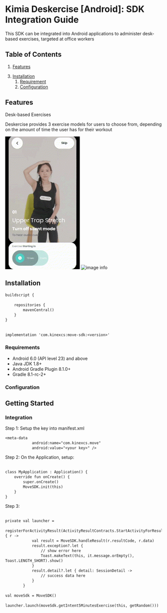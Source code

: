 # Kimia Deskercise [Android]: SDK Integration Guide
This SDK can be integrated into Android applications to administer desk-based exercises, targeted at office workers



## Table of Contents
1. [Features](#Features)  
<!-- 2. [Releases](#paragraph1)   -->
    
3. [Installation](#Installation)  
    1. [Requirement](#Requirements)  
    2. [Configuration](#Configuration)  


## Features
Desk-based Exercises

Deskercise provides 3 exercise models for users to choose from, depending on the amount of time the user has for their workout

![image info](assets/gif1.gif)
![image info](assets/gif2.gif)

## Installation

```
buildscript {

    repositories {
        mavenCentral()
    }
}


implementation 'com.kinexcs:move-sdk:<version>'
```

### Requirements
- Android 6.0 (API level 23) and above
- Java JDK 1.8+
- Android Gradle Plugin 8.1.0+
- Gradle 8.1-rc-2+

### Configuration


## Getting Started

### Integration
Step 1: Setup the key into manifest.xml

```
<meta-data
            android:name="com.kinexcs.move"
            android:value="<your key>" />
```

Step 2: On the Application, setup: 

```

class MyApplication : Application() {
    override fun onCreate() {
        super.onCreate()
        MoveSDK.init(this)
    }
}
```

Step 3: 


```

private val launcher =
        registerForActivityResult(ActivityResultContracts.StartActivityForResult()) { r ->
            val result = MoveSDK.handleResult(r.resultCode, r.data)
            result.exception?.let {
                // show error here
                Toast.makeText(this, it.message.orEmpty(), Toast.LENGTH_SHORT).show()
            }
            result.detail?.let { detail: SessionDetail ->
                // success data here
            }
        }

val moveSdk = MoveSDK()

launcher.launch(moveSdk.getIntent5MinutesExercise(this, getRandom()))

```
